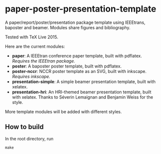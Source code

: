 paper-poster-presentation-template
==================================

A paper/report/poster/presentation package template using IEEEtrans, baposter and beamer. Modules share figures and bibliography.

Tested with TeX Live 2015.

Here are the current modules:

  - **paper**: A IEEEtran conference paper template, built with pdflatex. *Requires the IEEEtran package.*
  - **poster**: A baposter poster template, built with pdflatex.
  - **poster-nccr**: NCCR poster template as an SVG, built with inkscape. *Requires inkscape.*
  - **presentation-simple**: A simple beamer presentation template, built with xelatex.
  - **presentation-hri**: An HRI-themed beamer presentation template, built with xelatex. Thanks to Séverin Lemaignan and Benjamin Weiss for the style.

More template modules will be added with different styles.

How to build
------------

In the root directory, run

```
make
```
